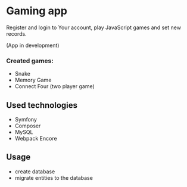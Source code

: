 
# Gaming app

Register and login to Your account, play JavaScript games and set new records.

(App in development)

### Created games:
- Snake
- Memory Game
- Connect Four (two player game)
## Used technologies

- Symfony
- Composer
- MySQL
- Webpack Encore

## Usage

- create database
- migrate entities to the database
